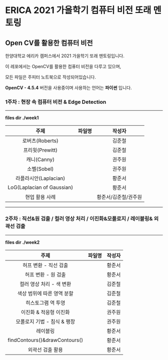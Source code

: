 # ERICA 2021 가을학기 컴퓨터 비전 또래 멘토링



## Open CV를 활용한 컴퓨터 비전



한양대학교 에리카 캠퍼스에서 2021 가을학기 또래 맨토링입니다.



이 레포에서는 OpenCV를 활용한 컴퓨터 비전을 다루고 있으며,

모든 파일은 주피터 노트북으로 작성되어있습니다.



**OpenCV - 4.5.4** 버전을 사용중이며 사용하는 언어는 **파이썬** 입니다.



### 1주차 : 현장 속 컴퓨터 비전 & Edge Detection

------

**files dir ./week1**

|            주제            | 파일명 |        작성자        |
| :------------------------: | :----: | :------------------: |
|      로버츠(Roberts)       |        |        김준철        |
|      프리윗(Prewitt)       |        |        김준철        |
|        캐니(Canny)         |        |        권주원        |
|        소벨(Sobel)         |        |        권주원        |
|   라플라시안(Laplacian)    |        |        황준서        |
| LoG(Laplacian of Gaussian) |        |        황준서        |
|       현업 활용 사례       |        | 황준서/김준철/권주원 |



------



### 2주차 : 직선&원 검출 / 컬러 영상 처리 / 이진화&모폴로지 / 레이블링& 외곽선 검출

------

**files dir ./week2**

|             주제              | 파일명 | 작성자 |
| :---------------------------: | :----: | :----: |
|     허프 변환 - 직선 검출     |        | 황준서 |
|      허프 변환 - 원 검출      |        | 황준서 |
|   컬러 영상 처리 - 색 변환    |        | 김준철 |
|  색상 범위에 따른 영역 분할   |        | 김준철 |
|      히스토그램 역 투영       |        | 김준철 |
|    이진화 & 적응형 이진화     |        | 권주원 |
|  모폴로지 기법 - 침식 & 팽창  |        | 권주원 |
|           레이블링            |        | 황준서 |
| findContours()&drawContours() |        | 황준서 |
|       외곽선 검출 활용        |        | 황준서 |

